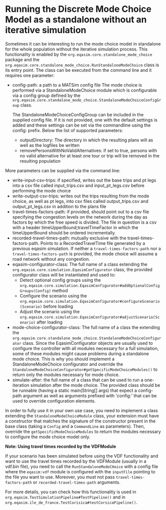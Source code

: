 # Running the Discrete Mode Choice Model as a standalone without an iterative simulation

Sometimes it can be interesting to run the mode choice model in standalone for the whole population without the iterative simulation process.
This functionality is enabled by the `org.eqasim.core.standalone_mode_choice` package and the `org.eqasim.core.standalone_mode_choice.RunStandaloneModeChoice` class is its entry point.
The class can be executed from the command line and it requires one parameter:
- config-path: a path to a MATSim config file
The mode choice is performed via a StandaloneModeChoice module which is configurable via a config group defined by the `org.eqasim.core.standalone_mode_choice.StandaloneModeChoiceConfigGroup` class.

  The StandaloneModeChoiceConfigGroup can be included in the supplied config file. If it is not provided, one with the default settings is added and these settings can be set via the commandline using the config: prefix. Below the list of supported parameters:
  - outputDirectory: The directory in which the resulting plans will as well as the logfiles be written
  - removePersonsWithNoValidAlternatives: if set to true, persons with no valid alternative for at least one tour or trip will be removed in the resulting population

More parameters can be supplied via the command line: 
- write-input-csv-trips: if specified, writes out the base trips and pt legs into a csv file called input_trips.csv and input_pt_legs.csv before performing the mode choice
- write-output-csv-trips: writes out the trips resulting from the mode choice, as well as pt legs, into csv files called output_trips.csv and output_pt_legs.csv in addition to the plans file
- travel-times-factors-path: if provided, should point out to a csv file specifying the congestion levels on the network during the day as factors by which the free speed is divided. The file in question is a csv with a header timeUpperBound;travelTimeFactor in which the timeUpperBound should be ordered incrementally.
- recorded-travel-times-path: mutually exclusive with the travel-times-factors-path. Points to a RecordedTravelTime file generated by a previous eqasim simulation. If neither a `travel-times-factors-path` nor a `travel-times-factors-path` is provided, the mode choice will assume a road network without any congestion. 
- eqasim-configurator-class: The full name of a class extending the `org.eqasim.core.simulation.EqasimConfigurator` class, the provided configurator class will be instantiated and used to:
  - Detect optional config groups using the `org.eqasim.core.simulation.EqasimConfigurator#addOptionalConfigGroups(Config)` method
  - Configure the scenario using the `org.eqasim.core.simulation.EqasimConfigurator#configureScenario(Scenario)` before loading
  - Adjust the scenario using the `org.eqasim.core.simulation.EqasimConfigurator#adjustScenario(Scenario)` after loading
- mode-choice-configurator-class: The full name of a class the extending the `org.eqasim.core.standalone_mode_choice.StandaloneModeChoiceConfigurator` class.
    Since the EqasimConfigurator objects are usually used to configure the controller with all modules necessary for a full simulation, some of these modules might cause problems during a standalone mode choice.
    This is why you should implement a StandaloneModeChoice configurator and override the `StandaloneModeChoiceConfigurator#getSpecificModeChoiceModules()` to return only the modules necessary for mode choice.
- simulate-after: the full name of a class that can be used to run a one-iteration simulation after the mode choice. The provided class should be be runnable (having a static main(String[] args) that expect a config-path argument as well as arguments prefixed with 'config:' that can be used to override configuration elements.

In order to fully use it in your own use case, you need to implement a class extending the `StandaloneModeChoiceModule` class, your extension must have a constructor that matches the signature of the constructor present in the base class (taking a `Config` and a `CommandLine` as parameters). 
Then, override the `getSpecificModeChoiceModules` to return the modules necessary to configure the mode choice model only.

**Note: Using travel times recorded by the VDFModule**

If your scenario has been simulated before using the VDF functionality and want to use the travel times recorded by the VDFModule (usually in a vdf.bin file), you need to call the `RunStandaloneModeCHoice` with a config file where the `eqasim:vdf` module is configured with the `inputFile` pointing to the file you want to use. Moreover, you must not pass `travel-times-factors-path` or `recorded-travel-times-path` arguments.


For more details, you can check how this functionality is used in `org.eqasim.TestSimulationPipeline#TestPipeline()` and in `org.eqasim.ile_de_france.TestCorisica#testCorsicaPipeline()`.